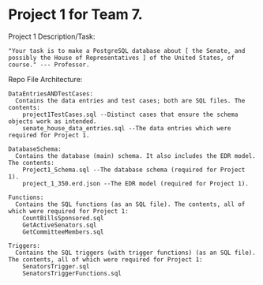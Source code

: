 # Project 1 for Team 7.

  Project 1 Description/Task:

    "Your task is to make a PostgreSQL database about [ the Senate, and
    possibly the House of Representatives ] of the United States, of course." --- Professor.

  Repo File Architecture:

    DataEntriesANDTestCases:
      Contains the data entries and test cases; both are SQL files. The contents:
        project1TestCases.sql --Distinct cases that ensure the schema objects work as intended.
        senate_house_data_entries.sql --The data entries which were required for Project 1.

    DatabaseSchema:
      Contains the database (main) schema. It also includes the EDR model. The contents:
        Project1_Schema.sql --The database schema (required for Project 1).
        project_1_350.erd.json --The EDR model (required for Project 1).

    Functions:
      Contains the SQL functions (as an SQL file). The contents, all of which were required for Project 1:
        CountBillsSponsored.sql
        GetActiveSenators.sql
        GetCommitteeMembers.sql

    Triggers:
      Contains the SQL triggers (with trigger functions) (as an SQL file). The contents, all of which were required for Project 1:
        SenatorsTrigger.sql
        SenatorsTriggerFunctions.sql
        
